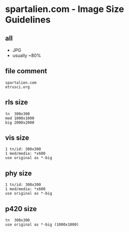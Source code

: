 # spartalien.com - Image Size Guidelines

## all
- JPG
- usually ~80%


## file comment

```text
spartalien.com
etrusci.org
```


## rls size

```text
tn  300x300
med 1000x1000
big 2000x2000
```


## vis size
```text
1 tn/id: 300x300
1 med/media: *x600
use original as *-big
```


## phy size
```text
1 tn/id: 300x300
1 med/media: *x600
use original as *-big
```


## p420 size

```text
tn  300x300
use original as *-big (1000x1000)
```
